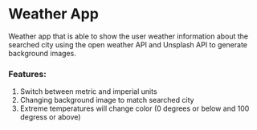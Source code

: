 # Weather App
Weather app that is able to show the user weather information about the searched city using the open weather API and Unsplash API to generate background images.

### Features:
1. Switch between metric and imperial units
2. Changing background image to match searched city
3. Extreme temperatures will change color (0 degrees or below and 100 degress or above)

